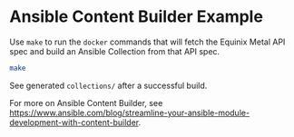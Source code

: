 # Ansible Content Builder Example

Use `make` to run the `docker` commands that will fetch the Equinix Metal API spec and build an Ansible Collection from that API spec.

```sh
make
```

See generated `collections/` after a successful build.

For more on Ansible Content Builder, see <https://www.ansible.com/blog/streamline-your-ansible-module-development-with-content-builder>.
